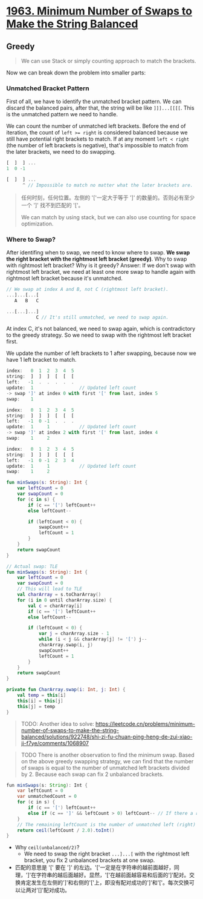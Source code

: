 # [1963. Minimum Number of Swaps to Make the String Balanced](https://leetcode.com/problems/minimum-number-of-swaps-to-make-the-string-balanced/description/)

## Greedy
> We can use Stack or simply counting approach to match the brackets.

Now we can break down the problem into smaller parts:

### Unmatched Bracket Pattern
First of all, we have to identify the unmatched bracket pattern. We can discard the balanced pairs, after that, the string will be like `]]]...[[[[`. This is the unmatched pattern we need to handle.

We can count the number of unmatched left brackets. Before the end of iteration, the count of `left >= right` is considered balanced because we still have potential right brackets to match. If at any moment `left < right` (the number of left brackets is negative), that's impossible to match from the later brackets, we need to do swapping.

```js
[  ]  ] ...
1  0 -1

[  ]  ] ...
      ^ // Impossible to match no matter what the later brackets are.
```
> 任何时刻，任何位置。左侧的 '['一定大于等于 ']' 的数量的。否则必有至少一个 ']' 找不到匹配的 '['。
>
> We can match by using stack, but we can also use counting for space optimization.

### Where to Swap?
After identifing when to swap, we need to know where to swap. **We swap the right bracket with the rightmost left bracket (greedy)**. Why to swap with rightmost left bracket? Why is it greedy?
Answer: If we don't swap with rightmost left bracket, we need at least one more swap to handle again with rightmost left bracket because it's unmatched.
```js
// We swap at index A and B, not C (rightmost left bracket).
...]...[...[
   A   B   C

...[...]...]
           C // It's still unmatched, we need to swap again.
```

At index C, it's not balanced, we need to swap again, which is contradictory to the greedy strategy. So we need to swap with the rightmost left bracket first.

We update the number of left brackets to 1 after swapping, because now we have 1 left bracket to match.
```js
index:   0  1  2  3  4  5 
string:  ]  ]  ]  [  [  [
left:   -1  .  .  .  .  .
update:  1                 // Updated left count
-> swap ']' at index 0 with first '[' from last, index 5
swap:    1      

index:   0  1  2  3  4  5 
string:  ]  ]  ]  [  [  [
left:   -1  0 -1  .  .  .
update:  1     1           // Updated left count
-> swap ']' at index 2 with first '[' from last, index 4
swap:    1     2

index:   0  1  2  3  4  5 
string:  ]  ]  ]  [  [  [
left:   -1  0 -1  2  3  4 
update:  1     1           // Updated left count
swap:    1     2
```

```kotlin
fun minSwaps(s: String): Int {
    var leftCount = 0
    var swapCount = 0
    for (c in s) {
        if (c == '[') leftCount++
        else leftCount--

        if (leftCount < 0) {
            swapCount++
            leftCount = 1
        }
    }
    return swapCount
}

// Actual swap: TLE
fun minSwaps(s: String): Int {
    var leftCount = 0
    var swapCount = 0
    // This will lead to TLE
    val charArray = s.toCharArray()
    for (i in 0 until charArray.size) {
        val c = charArray[i]
        if (c == '[') leftCount++
        else leftCount--

        if (leftCount < 0) {
            var j = charArray.size - 1
            while (i < j && charArray[j] != '[') j--
            charArray.swap(i, j)
            swapCount++
            leftCount = 1
        }
    }
    return swapCount
}

private fun CharArray.swap(i: Int, j: Int) {
    val temp = this[i]
    this[i] = this[j]
    this[j] = temp
}
```

> TODO: Another idea to solve: https://leetcode.cn/problems/minimum-number-of-swaps-to-make-the-string-balanced/solutions/922748/shi-zi-fu-chuan-ping-heng-de-zui-xiao-ji-f7ye/comments/1068907


> TODO
There is another observation to find the minimum swap. Based on the above greedy swapping strategy, we can find that the number of swaps is equal to the number of unmatched left brackets divided by 2. Because each swap can fix 2 unbalanced brackets.

```java
fun minSwaps(s: String): Int {
    var leftCount = 0
    var unmatchedCount = 0
    for (c in s) {
        if (c == '[') leftCount++
        else if (c == ']' && leftCount > 0) leftCount-- // If there a right to match, we can match.
    }
    // The remaining leftCount is the number of unmatched left (right) brackets.
    return ceil(leftCount / 2.0).toInt()
}
```

* Why `ceil(unbalanced/2)`?
    * We need to swap the right bracket `...]...[` with the rightmost left bracket, you fix 2 unbalanced brackets at one swap.
* 匹配的意思是 '[' 要在 ']' 的左边。'['一定是在字符串的越前面越好，同理，']'在字符串的越后面越好。显然，'['在越前面越容易和后面的']'配对。交换肯定发生在左侧的']'和右侧的'['上，即没有配对成功的']'和'['。每次交换可以让两对'[]'配对成功。